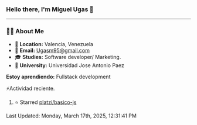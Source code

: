 ### **Hello there, I'm Miguel Ugas 👋**

---

### 🧑‍💻 **About Me**

- 📍 **Location:** Valencia, Venezuela  
- 📧 **Email:** Ugasm95@gmail.com
- 🎓 **Studies:** Software developer/ Marketing.
- 🏫 **University:**  Universidad Jose Antonio Paez

**Estoy aprendiendo:** Fullstack development

⚡Actividad reciente.
<!--RECENT_ACTIVITY:start-->
1. ⭐ Starred [platzi/basico-js](https://github.com/platzi/basico-js)<br>
<!--RECENT_ACTIVITY:end-->
<!--RECENT_ACTIVITY:last_update-->
Last Updated: Monday, March 17th, 2025, 12:31:41 PM
<!--RECENT_ACTIVITY:last_update_end-->
